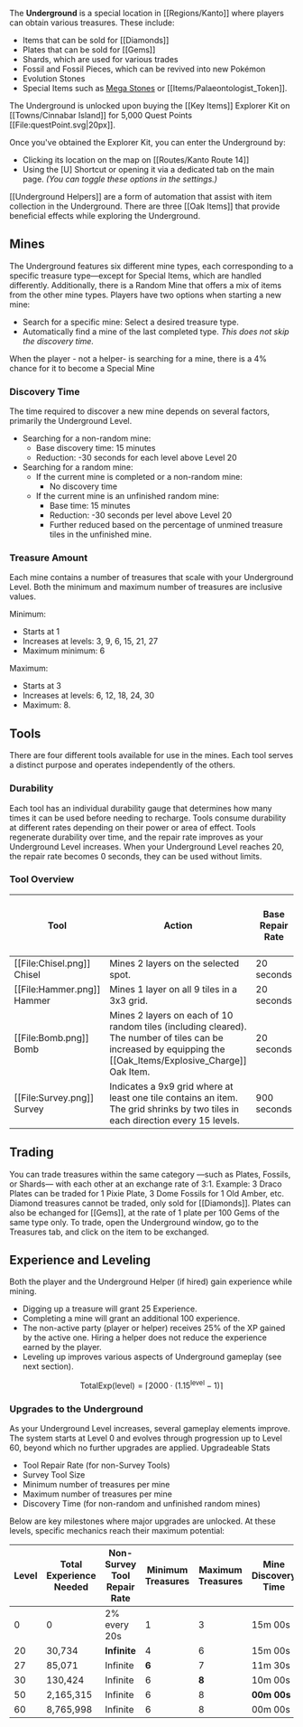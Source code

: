 The **Underground** is a special location in [[Regions/Kanto]] where players can obtain various treasures. These include:
- Items that can be sold for [[Diamonds]]
- Plates that can be sold for [[Gems]]
- Shards, which are used for various trades
- Fossil and Fossil Pieces, which can be revived into new Pokémon
- Evolution Stones
- Special Items such as [Mega Stones](/#!Mega%20Pokémon/) or [[Items/Palaeontologist_Token]].

The Underground is unlocked upon buying the [[Key Items]] Explorer Kit on [[Towns/Cinnabar Island]] for 5,000 Quest Points [[File:questPoint.svg\|20px]].

Once you've obtained the Explorer Kit, you can enter the Underground by:
- Clicking its location on the map on [[Routes/Kanto Route 14]]
- Using the [U] Shortcut or opening it via a dedicated tab on the main page. *(You can toggle these options in the settings.)*

[[Underground Helpers]] are a form of automation that assist with item collection in the Underground.
There are three [[Oak Items]] that provide beneficial effects while exploring the Underground.

## Mines

The Underground features six different mine types, each corresponding to a specific treasure type—except for Special Items, which are handled differently. Additionally, there is a Random Mine that offers a mix of items from the other mine types.
Players have two options when starting a new mine:

- Search for a specific mine: Select a desired treasure type.
- Automatically find a mine of the last completed type. *This does not skip the discovery time.*

When the player - not a helper- is searching for a mine, there is a 4% chance for it to become a Special Mine

### Discovery Time

The time required to discover a new mine depends on several factors, primarily the Underground Level.

- Searching for a non-random mine:
	- Base discovery time: 15 minutes
	- Reduction: -30 seconds for each level above Level 20
- Searching for a random mine:
	- If the current mine is completed or a non-random mine:
		- No discovery time
	- If the current mine is an unfinished random mine:
		- Base time: 15 minutes
		- Reduction: -30 seconds per level above Level 20
		- Further reduced based on the percentage of unmined treasure tiles in the unfinished mine.

### Treasure Amount

Each mine contains a number of treasures that scale with your Underground Level. Both the minimum and maximum number of treasures are inclusive values.

Minimum:
- Starts at 1
- Increases at levels: 3, 9, 6, 15, 21, 27
- Maximum minimum: 6

Maximum:
- Starts at 3
- Increases at levels: 6, 12, 18, 24, 30
- Maximum: 8.

## Tools

There are four different tools available for use in the mines. Each tool serves a distinct purpose and operates independently of the others.

### Durability

Each tool has an individual durability gauge that determines how many times it can be used before needing to recharge. Tools consume durability at different rates depending on their power or area of effect. Tools regenerate durability over time, and the repair rate improves as your Underground Level increases. When your Underground Level reaches 20, the repair rate becomes 0 seconds, they can be used without limits.


### Tool Overview
| Tool | Action | Base Repair Rate | Repair amount per Repair Rate | Damage per Use |
|---|---|---|---|---|
| [[File:Chisel.png]] Chisel | Mines 2 layers on the selected spot. | 20 seconds | 2% | 2% |
| [[File:Hammer.png]] Hammer | Mines 1 layer on all 9 tiles in a 3x3 grid. | 20 seconds | 2% | 6% |
| [[File:Bomb.png]] Bomb | Mines 2 layers on each of 10 random tiles (including cleared). The number of tiles can be increased by equipping the [[Oak_Items/Explosive_Charge]] Oak Item. | 20 seconds | 2% | 18% |
| [[File:Survey.png]] Survey| Indicates a 9x9 grid where at least one tile contains an item. The grid shrinks by two tiles in each direction every 15 levels. | 900 seconds | 100% | 100% |


## Trading
You can trade treasures within the same category —such as Plates, Fossils, or Shards— with each other at an exchange rate of 3:1.  Example: 3 Draco Plates can be traded for 1 Pixie Plate, 3 Dome Fossils for 1 Old Amber, etc. Diamond treasures cannot be traded, only sold for [[Diamonds]].  Plates can also be echanged for [[Gems]], at the rate of 1 plate per 100 Gems of the same type only.  To trade, open the Underground window, go to the Treasures tab, and click on the item to be exchanged.

## Experience and Leveling

Both the player and the Underground Helper (if hired) gain experience while mining.

- Digging up a treasure will grant 25 Experience.
- Completing a mine will grant an additional 100 experience.
- The non-active party (player or helper) receives 25% of the XP gained by the active one. Hiring a helper does not reduce the experience earned by the player.
- Leveling up improves various aspects of Underground gameplay (see next section).

$$\text{TotalExp}(\text{level}) = \left\lceil 2000 \cdot \left(1.15^{\text{level}} - 1 \right) \right\rceil$$

### Upgrades to the Underground

As your Underground Level increases, several gameplay elements improve. The system starts at Level 0 and evolves through progression up to Level 60, beyond which no further upgrades are applied.
Upgradeable Stats

- Tool Repair Rate (for non-Survey Tools)
- Survey Tool Size
- Minimum number of treasures per mine
- Maximum number of treasures per mine
-  Discovery Time (for non-random and unfinished random mines)

Below are key milestones where major upgrades are unlocked. At these levels, specific mechanics reach their maximum potential:

| Level | Total Experience Needed | Non-Survey Tool Repair Rate | Minimum Treasures | Maximum Treasures | Mine Discovery Time | Survey Size |
|---|---|---|---|---|---|---|
| 0 | 0 | 2% every 20s | 1 | 3 | 15m 00s | 9x9 |
| 20 | 30,734 | **Infinite** | 4 | 6 | 15m 00s | 7x7 |
| 27 | 85,071 | Infinite | **6** | 7 | 11m 30s | 7x7 |
| 30 | 130,424 | Infinite | 6 | **8** | 10m 00s | 5x5 |
| 50 | 2,165,315 | Infinite | 6 | 8 | **00m 00s** | 3x3 |
| 60 | 8,765,998 | Infinite | 6 | 8 | 00m 00s | **1x1** |